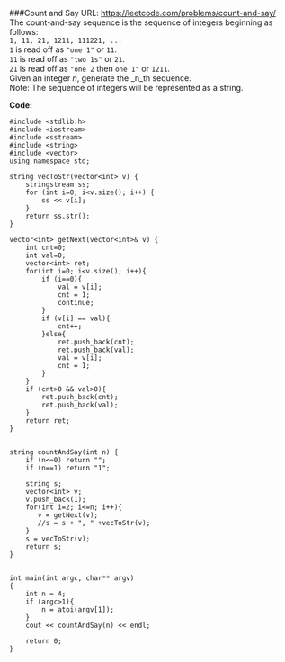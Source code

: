 ###Count and Say
URL: https://leetcode.com/problems/count-and-say/</br>
The count-and-say sequence is the sequence of integers beginning as follows:</br>
`1, 11, 21, 1211, 111221, ...`</br>
`1` is read off as `"one 1"` or `11`.</br>
`11` is read off as `"two 1s"` or `21`.</br>
`21` is read off as `"one 2` then `one 1"` or `1211`.</br>
Given an integer _n_, generate the _n_th sequence.</br>
Note: The sequence of integers will be represented as a string.

__Code:__

	#include <stdlib.h>
	#include <iostream>
	#include <sstream>
	#include <string>
	#include <vector>
	using namespace std;

	string vecToStr(vector<int> v) {
	    stringstream ss;
	    for (int i=0; i<v.size(); i++) {
	        ss << v[i]; 
	    }
	    return ss.str();
	}

	vector<int> getNext(vector<int>& v) {
	    int cnt=0;
	    int val=0;
	    vector<int> ret;
	    for(int i=0; i<v.size(); i++){
	        if (i==0){
	            val = v[i];
	            cnt = 1;
	            continue;
	        }
	        if (v[i] == val){
	            cnt++;
	        }else{
	            ret.push_back(cnt); 
	            ret.push_back(val); 
	            val = v[i];
	            cnt = 1;
	        }
	    }
	    if (cnt>0 && val>0){
	        ret.push_back(cnt); 
	        ret.push_back(val); 
	    }
	    return ret;
	}
	    

	string countAndSay(int n) {
	    if (n<=0) return "";
	    if (n==1) return "1";

	    string s;
	    vector<int> v;
	    v.push_back(1);
	    for(int i=2; i<=n; i++){
	       v = getNext(v);
	       //s = s + ", " +vecToStr(v);
	    }
	    s = vecToStr(v);
	    return s;
	}


	int main(int argc, char** argv)
	{
	    int n = 4;
	    if (argc>1){
	        n = atoi(argv[1]);
	    }
	    cout << countAndSay(n) << endl;
	    
	    return 0;
	}